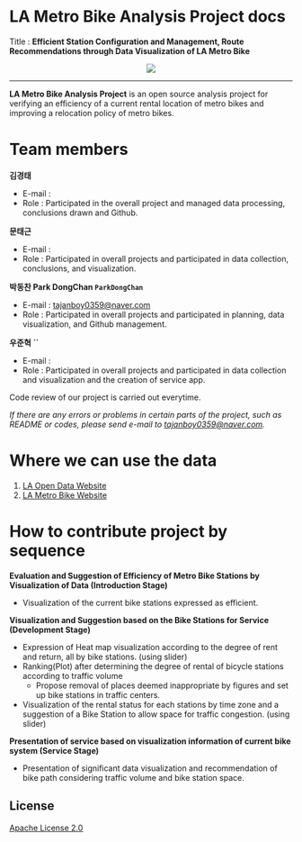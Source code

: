 # LA Metro Bike Analysis Project docs

Title : **Efficient Station Configuration and Management, Route Recommendations through Data Visualization of LA Metro Bike**
<div align="center">
  <img src="https://11ka1d3b35pv1aah0c3m9ced-wpengine.netdna-ssl.com/wp-content/themes/lametro/library/images/logo.png?v=2">
</div>

-----------------

**LA Metro Bike Analysis Project** is an open source analysis project for verifying an efficiency of a current rental location of metro bikes and improving a relocation policy of metro bikes.

# Team members

**김경태 ` `** 
- E-mail :
- Role : Participated in the overall project and managed data processing, conclusions drawn and Github.

**문태근 ` `**
- E-mail :
- Role : Participated in overall projects and participated in data collection, conclusions, and visualization.

**박동찬 Park DongChan `ParkDongChan`**
- E-mail : tajanboy0359@naver.com
- Role : Participated in overall projects and participated in planning, data visualization, and Github management.

**우준혁  ``**
- E-mail : 
- Role : Participated in overall projects and participated in data collection and visualization and the creation of service app.

Code review of our project is carried out everytime.  

_If there are any errors or problems in certain parts of the project, such as README or codes, please send e-mail to tajanboy0359@naver.com._

# Where we can use the data
1. [LA Open Data Website](https://data.lacity.org/)
2. [LA Metro Bike Website](https://bikeshare.metro.net/suggest-a-location/)

# How to contribute project by sequence
**Evaluation and Suggestion of Efficiency of Metro Bike Stations by Visualization of Data (Introduction Stage)**
- Visualization of the current bike stations expressed as efficient.

**Visualization and Suggestion based on the Bike Stations for Service (Development Stage)**
- Expression of Heat map visualization according to the degree of rent and return, all by bike stations. (using slider)
- Ranking(Plot) after determining the degree of rental of bicycle stations according to traffic volume
  - Propose removal of places deemed inappropriate by figures and set up bike stations in traffic centers.
- Visualization of the rental status for each stations by time zone and a suggestion of a Bike Station to allow space for traffic congestion. (using slider)

**Presentation of service based on visualization information of current bike system (Service Stage)**
- Presentation of significant data visualization and recommendation of bike path considering traffic volume and bike station space.



## License

[Apache License 2.0](LICENSE)
